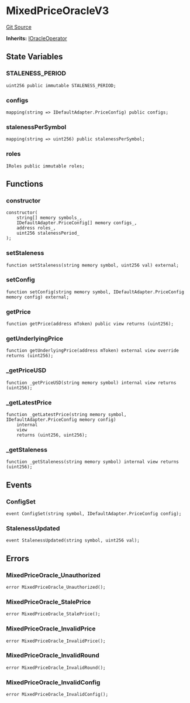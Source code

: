 # MixedPriceOracleV3
[Git Source](https://github.com/malda-protocol/malda-lending/blob/413dc9221d099e8e0b7a9a3f94769f4666aaf31b/src\oracles\MixedPriceOracleV3.sol)

**Inherits:**
[IOracleOperator](/src\interfaces\IOracleOperator.sol\interface.IOracleOperator.md)


## State Variables
### STALENESS_PERIOD

```solidity
uint256 public immutable STALENESS_PERIOD;
```


### configs

```solidity
mapping(string => IDefaultAdapter.PriceConfig) public configs;
```


### stalenessPerSymbol

```solidity
mapping(string => uint256) public stalenessPerSymbol;
```


### roles

```solidity
IRoles public immutable roles;
```


## Functions
### constructor


```solidity
constructor(
    string[] memory symbols_,
    IDefaultAdapter.PriceConfig[] memory configs_,
    address roles_,
    uint256 stalenessPeriod_
);
```

### setStaleness


```solidity
function setStaleness(string memory symbol, uint256 val) external;
```

### setConfig


```solidity
function setConfig(string memory symbol, IDefaultAdapter.PriceConfig memory config) external;
```

### getPrice


```solidity
function getPrice(address mToken) public view returns (uint256);
```

### getUnderlyingPrice


```solidity
function getUnderlyingPrice(address mToken) external view override returns (uint256);
```

### _getPriceUSD


```solidity
function _getPriceUSD(string memory symbol) internal view returns (uint256);
```

### _getLatestPrice


```solidity
function _getLatestPrice(string memory symbol, IDefaultAdapter.PriceConfig memory config)
    internal
    view
    returns (uint256, uint256);
```

### _getStaleness


```solidity
function _getStaleness(string memory symbol) internal view returns (uint256);
```

## Events
### ConfigSet

```solidity
event ConfigSet(string symbol, IDefaultAdapter.PriceConfig config);
```

### StalenessUpdated

```solidity
event StalenessUpdated(string symbol, uint256 val);
```

## Errors
### MixedPriceOracle_Unauthorized

```solidity
error MixedPriceOracle_Unauthorized();
```

### MixedPriceOracle_StalePrice

```solidity
error MixedPriceOracle_StalePrice();
```

### MixedPriceOracle_InvalidPrice

```solidity
error MixedPriceOracle_InvalidPrice();
```

### MixedPriceOracle_InvalidRound

```solidity
error MixedPriceOracle_InvalidRound();
```

### MixedPriceOracle_InvalidConfig

```solidity
error MixedPriceOracle_InvalidConfig();
```

